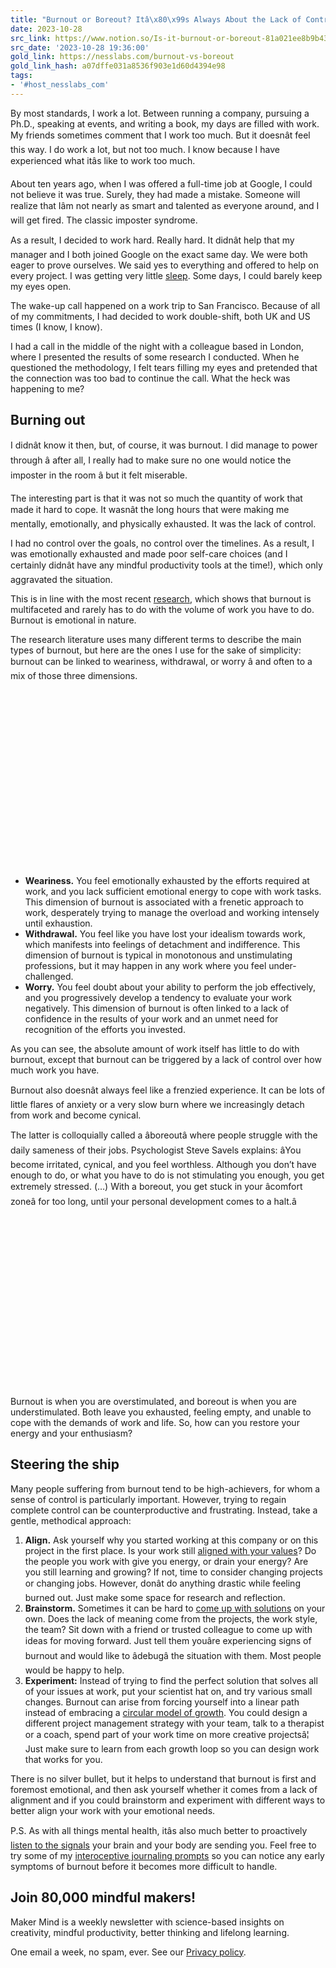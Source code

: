 ```yaml
---
title: "Burnout or Boreout? Itâ\x80\x99s Always About the Lack of Control"
date: 2023-10-28
src_link: https://www.notion.so/Is-it-burnout-or-boreout-81a021ee8b9b432e829ec8a2a018f665
src_date: '2023-10-28 19:36:00'
gold_link: https://nesslabs.com/burnout-vs-boreout
gold_link_hash: a07dffe031a8536f903e1d60d4394e98
tags:
- '#host_nesslabs_com'
---
```





By most standards, I work a lot. Between running a company, pursuing a Ph.D., speaking at events, and writing a book, my days are filled with work. My friends sometimes comment that I work too much. But it doesnât feel this way. I do work a lot, but not too much. I know because I have experienced what itâs like to work too much.


About ten years ago, when I was offered a full-time job at Google, I could not believe it was true. Surely, they had made a mistake. Someone will realize that Iâm not nearly as smart and talented as everyone around, and I will get fired. The classic imposter syndrome.


As a result, I decided to work hard. Really hard. It didnât help that my manager and I both joined Google on the exact same day. We were both eager to prove ourselves. We said yes to everything and offered to help on every project. I was getting very little [sleep](https://nesslabs.com/sleep-better). Some days, I could barely keep my eyes open.


The wake-up call happened on a work trip to San Francisco. Because of all of my commitments, I had decided to work double-shift, both UK and US times (I know, I know).


I had a call in the middle of the night with a colleague based in London, where I presented the results of some research I conducted. When he questioned the methodology, I felt tears filling my eyes and pretended that the connection was too bad to continue the call. What the heck was happening to me?


**Burning out**
---------------


I didnât know it then, but, of course, it was burnout. I did manage to power through â after all, I really had to make sure no one would notice the imposter in the room â but it felt miserable.


The interesting part is that it was not so much the quantity of work that made it hard to cope. It wasnât the long hours that were making me mentally, emotionally, and physically exhausted. It was the lack of control.


I had no control over the goals, no control over the timelines. As a result, I was emotionally exhausted and made poor self-care choices (and I certainly didnât have any mindful productivity tools at the time!), which only aggravated the situation.


This is in line with the most recent [research](https://www.ncbi.nlm.nih.gov/pmc/articles/PMC8834764/), which shows that burnout is multifaceted and rarely has to do with the volume of work you have to do. Burnout is emotional in nature.


The research literature uses many different terms to describe the main types of burnout, but here are the ones I use for the sake of simplicity: burnout can be linked to weariness, withdrawal, or worry â and often to a mix of those three dimensions.


![](data:image/svg+xml,%3Csvg%20xmlns='http://www.w3.org/2000/svg'%20viewBox='0%200%201024%20575'%3E%3C/svg%3E)
* **Weariness.** You feel emotionally exhausted by the efforts required at work, and you lack sufficient emotional energy to cope with work tasks. This dimension of burnout is associated with a frenetic approach to work, desperately trying to manage the overload and working intensely until exhaustion.
* **Withdrawal.** You feel like you have lost your idealism towards work, which manifests into feelings of detachment and indifference. This dimension of burnout is typical in monotonous and unstimulating professions, but it may happen in any work where you feel under-challenged.
* **Worry.** You feel doubt about your ability to perform the job effectively, and you progressively develop a tendency to evaluate your work negatively. This dimension of burnout is often linked to a lack of confidence in the results of your work and an unmet need for recognition of the efforts you invested.


As you can see, the absolute amount of work itself has little to do with burnout, except that burnout can be triggered by a lack of control over how much work you have.


Burnout also doesnât always feel like a frenzied experience. It can be lots of little flares of anxiety or a very slow burn where we increasingly detach from work and become cynical.


The latter is colloquially called a âboreoutâ where people struggle with the daily sameness of their jobs. Psychologist Steve Savels explains: âYou become irritated, cynical, and you feel worthless. Although you don’t have enough to do, or what you have to do is not stimulating you enough, you get extremely stressed. (…) With a boreout, you get stuck in your âcomfort zoneâ for too long, until your personal development comes to a halt.â


![](data:image/svg+xml,%3Csvg%20xmlns='http://www.w3.org/2000/svg'%20viewBox='0%200%201024%20576'%3E%3C/svg%3E)
Burnout is when you are overstimulated, and boreout is when you are understimulated. Both leave you exhausted, feeling empty, and unable to cope with the demands of work and life. So, how can you restore your energy and your enthusiasm?


**Steering the ship**
---------------------


Many people suffering from burnout tend to be high-achievers, for whom a sense of control is particularly important. However, trying to regain complete control can be counterproductive and frustrating. Instead, take a gentle, methodical approach:


1. **Align.** Ask yourself why you started working at this company or on this project in the first place. Is your work still [aligned with your values](https://nesslabs.com/self-authorship)? Do the people you work with give you energy, or drain your energy? Are you still learning and growing? If not, time to consider changing projects or changing jobs. However, donât do anything drastic while feeling burned out. Just make some space for research and reflection.
2. **Brainstorm.** Sometimes it can be hard to [come up with solutions](https://nesslabs.com/brainstorming) on your own. Does the lack of meaning come from the projects, the work style, the team? Sit down with a friend or trusted colleague to come up with ideas for moving forward. Just tell them youâre experiencing signs of burnout and would like to âdebugâ the situation with them. Most people would be happy to help.
3. **Experiment:** Instead of trying to find the perfect solution that solves all of your issues at work, put your scientist hat on, and try various small changes. Burnout can arise from forcing yourself into a linear path instead of embracing a [circular model of growth](https://nesslabs.com/growth-loops). You could design a different project management strategy with your team, talk to a therapist or a coach, spend part of your work time on more creative projectsâ¦ Just make sure to learn from each growth loop so you can design work that works for you.


There is no silver bullet, but it helps to understand that burnout is first and foremost emotional, and then ask yourself whether it comes from a lack of alignment and if you could brainstorm and experiment with different ways to better align your work with your emotional needs.


P.S. As with all things mental health, itâs also much better to proactively [listen to the signals](https://nesslabs.com/interoception) your brain and your body are sending you. Feel free to try some of my [interoceptive journaling prompts](https://nesslabs.com/interoceptive-journaling) so you can notice any early symptoms of burnout before it becomes more difficult to handle.



  

Join 80,000 mindful makers!
---------------------------


Maker Mind is a weekly newsletter with science-based insights on creativity, mindful productivity, better thinking and lifelong learning.


One email a week, no spam, ever. See our [Privacy policy](/privacy).